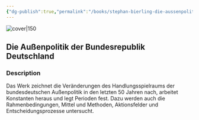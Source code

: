 ```yaml
---
{"dg-publish":true,"permalink":"/books/stephan-bierling-die-aussenpolitik-der-bundesrepublik-deutschland/","title":"\"Die Außenpolitik der Bundesrepublik Deutschland\"","tags":["academic","non-fiction","politics"]}
---
```




![cover|150](http://books.google.com/books/content?id=wb_yCQAAQBAJ&printsec=frontcover&img=1&zoom=1&edge=curl&source=gbs_api)

## Die Außenpolitik der Bundesrepublik Deutschland

### Description

Das Werk zeichnet die Veränderungen des Handlungsspielraums der bundesdeutschen Außenpolitik in den letzten 50 Jahren nach, arbeitet Konstanten heraus und legt Perioden fest. Dazu werden auch die Rahmenbedingungen, Mittel und Methoden, Aktionsfelder und Entscheidungsprozesse untersucht.
```